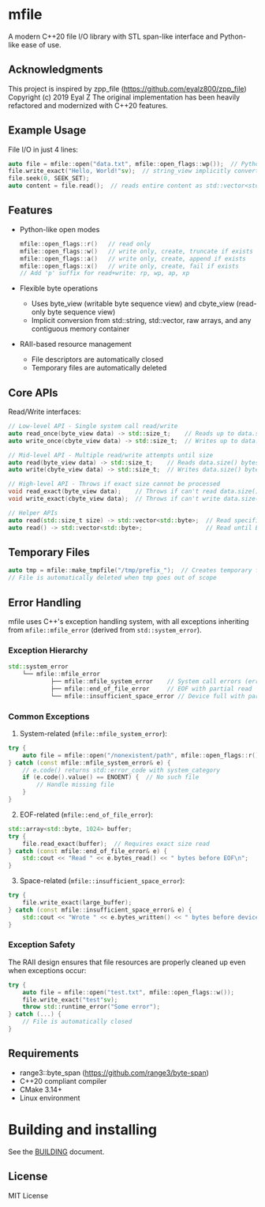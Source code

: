 # mfile

A modern C++20 file I/O library with STL span-like interface and Python-like ease of use.

## Acknowledgments
This project is inspired by zpp_file (https://github.com/eyalz800/zpp_file)
Copyright (c) 2019 Eyal Z
The original implementation has been heavily refactored and modernized with C++20 features.

## Example Usage

File I/O in just 4 lines:

```cpp
auto file = mfile::open("data.txt", mfile::open_flags::wp());  // Python's "w+" mode
file.write_exact("Hello, World!"sv);  // string_view implicitly converts to cbyte_view
file.seek(0, SEEK_SET);
auto content = file.read();  // reads entire content as std::vector<std::byte>
```

## Features

- Python-like open modes
  ```cpp
  mfile::open_flags::r()   // read only
  mfile::open_flags::w()   // write only, create, truncate if exists
  mfile::open_flags::a()   // write only, create, append if exists
  mfile::open_flags::x()   // write only, create, fail if exists
  // Add 'p' suffix for read+write: rp, wp, ap, xp
  ```

- Flexible byte operations
  - Uses byte_view (writable byte sequence view) and cbyte_view (read-only byte sequence view)
  - Implicit conversion from std::string, std::vector, raw arrays, and any contiguous memory container
  
- RAII-based resource management
  - File descriptors are automatically closed
  - Temporary files are automatically deleted

## Core APIs

Read/Write interfaces:

```cpp
// Low-level API - Single system call read/write
auto read_once(byte_view data) -> std::size_t;    // Reads up to data.size() bytes
auto write_once(cbyte_view data) -> std::size_t;  // Writes up to data.size() bytes

// Mid-level API - Multiple read/write attempts until size
auto read(byte_view data) -> std::size_t;    // Reads data.size() bytes if not EOF
auto write(cbyte_view data) -> std::size_t;  // Writes data.size() bytes if not disk full

// High-level API - Throws if exact size cannot be processed
void read_exact(byte_view data);    // Throws if can't read data.size() bytes
void write_exact(cbyte_view data);  // Throws if can't write data.size() bytes

// Helper APIs
auto read(std::size_t size) -> std::vector<std::byte>;  // Read specified size
auto read() -> std::vector<std::byte>;                  // Read until EOF
```

## Temporary Files

```cpp
auto tmp = mfile::make_tmpfile("/tmp/prefix_");  // Creates temporary file with prefix
// File is automatically deleted when tmp goes out of scope
```

## Error Handling

mfile uses C++'s exception handling system, with all exceptions inheriting from `mfile::mfile_error` (derived from `std::system_error`).

### Exception Hierarchy

```cpp
std::system_error
    └── mfile::mfile_error
            ├── mfile::mfile_system_error    // System call errors (errno based)
            ├── mfile::end_of_file_error     // EOF with partial read
            └── mfile::insufficient_space_error // Device full with partial write
```

### Common Exceptions

1. System-related (`mfile::mfile_system_error`):
```cpp
try {
    auto file = mfile::open("/nonexistent/path", mfile::open_flags::r());
} catch (const mfile::mfile_system_error& e) {
    // e.code() returns std::error_code with system_category
    if (e.code().value() == ENOENT) {  // No such file
        // Handle missing file
    }
}
```

2. EOF-related (`mfile::end_of_file_error`):
```cpp
std::array<std::byte, 1024> buffer;
try {
    file.read_exact(buffer);  // Requires exact size read
} catch (const mfile::end_of_file_error& e) {
    std::cout << "Read " << e.bytes_read() << " bytes before EOF\n";
}
```

3. Space-related (`mfile::insufficient_space_error`):
```cpp
try {
    file.write_exact(large_buffer);
} catch (const mfile::insufficient_space_error& e) {
    std::cout << "Wrote " << e.bytes_written() << " bytes before device full\n";
}
```

### Exception Safety

The RAII design ensures that file resources are properly cleaned up even when exceptions occur:

```cpp
try {
    auto file = mfile::open("test.txt", mfile::open_flags::w());
    file.write_exact("test"sv);
    throw std::runtime_error("Some error");
} catch (...) {
    // File is automatically closed
}
```

## Requirements

- range3::byte_span (https://github.com/range3/byte-span)
- C++20 compliant compiler
- CMake 3.14+
- Linux environment

# Building and installing

See the [BUILDING](BUILDING.md) document.

## License

MIT License
